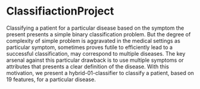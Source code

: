 # ClassifiactionProject
Classifying a patient for a particular disease based on the symptom the present presents a simple binary classification problem. But the degree of complexity of simple problem is aggravated in the medical settings as particular symptom, sometimes proves futile to efficiently lead to a successful classification, may correspond to multiple diseases. The key arsenal against this particular drawback is to use multiple symptoms or attributes that presents a clear definition of the disease. With this motivation, we present a hybrid-01-classifier to classify a patient, based on 19 features, for a particular disease.
